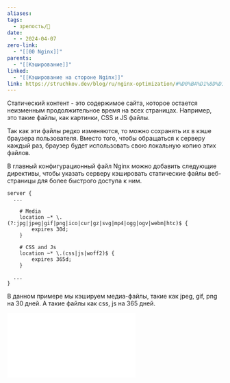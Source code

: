 ```yaml
---
aliases: 
tags:
  - зрелость/🌱
date:
  - - 2024-04-07
zero-link:
  - "[[00 Nginx]]"
parents:
  - "[[Кэширование]]"
linked:
  - "[[Кэширование на стороне Nginx]]"
link: https://struchkov.dev/blog/ru/nginx-optimization/#%D0%BA%D1%8D%D1%88%D0%B8%D1%80%D0%BE%D0%B2%D0%B0%D0%BD%D0%B8%D0%B5-%D0%BD%D0%B0-%D1%81%D1%82%D0%BE%D1%80%D0%BE%D0%BD%D0%B5-%D0%BA%D0%BB%D0%B8%D0%B5%D0%BD%D1%82%D0%B0
---
```

Статический контент - это содержимое сайта, которое остается неизменным продолжительное время на всех страницах. Например, это такие файлы, как картинки, CSS и JS файлы.

Так как эти файлы редко изменяются, то можно сохранять их в кэше браузера пользователя. Вместо того, чтобы обращаться к серверу каждый раз, браузер будет использовать свою локальную копию этих файлов.

В главный конфигурационный файл Nginx можно добавить следующие директивы, чтобы указать серверу кэшировать статические файлы веб-страницы для более быстрого доступа к ним.

```nginx
server {
  ...

    # Media
    location ~* \.(?:jpg|jpeg|gif|png|ico|cur|gz|svg|mp4|ogg|ogv|webm|htc)$ {
        expires 30d;
    }

    # CSS and Js
    location ~* \.(css|js|woff2)$ {
        expires 365d;
    }

  ...
}
```

В данном примере мы кэшируем медиа-файлы, такие как jpeg, gif, png на 30 дней. А такие файлы как css, js на 365 дней.

![Fingerprint файлов](Fingerprint%20файлов.md)